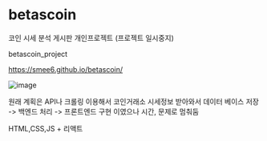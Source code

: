 # betascoin
코인 시세 분석 게시판
개인프로젝트
(프로젝트 일시중지)

betascoin_project

https://smee6.github.io/betascoin/

![image](https://user-images.githubusercontent.com/65226760/129316202-dc3908d0-758e-4641-ab69-eaef5441b064.png)

원래 계획은 API나 크롤링 이용해서 코인거래소 시세정보 받아와서 데이터 베이스 저장 -> 백엔드 처리 -> 프론트엔드 구현
이였으나 시간, 문제로 멈춰둠

HTML,CSS,JS + 리액트



